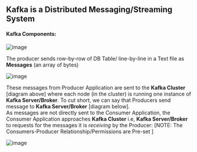 ## Kafka is a Distributed Messaging/Streaming System

#### Kafka Components:
![image](https://user-images.githubusercontent.com/45539698/65809785-d845ce00-e1be-11e9-826b-4c56a09b828a.png)

The producer sends row-by-row of DB Table/ line-by-line in a Text file as **Messages** (an array of bytes)

![image](https://user-images.githubusercontent.com/45539698/65785306-b3773980-e171-11e9-8b90-c8f61f6e4e52.png)

These messages from Producer Application are sent to the **Kafka Cluster** [diagram above] where each node (in the cluster) is running one instance of **Kafka Server/Broker**. To cut short, we can say that Producers send message to **Kafka Server/Broker** [diagram below].  </br>
As messages are not directly sent to the Consumer Application, the Consumer Application approaches **Kafka Cluster** i.e, **Kafka Server/Broker** to requests for the messages it is *receiving* by the Producer:
[NOTE: The Consumers-Producer Relationship/Permissions are Pre-set ]

![image](https://user-images.githubusercontent.com/45539698/65785858-fc7bbd80-e172-11e9-8ebe-80eb31c614d8.png)



